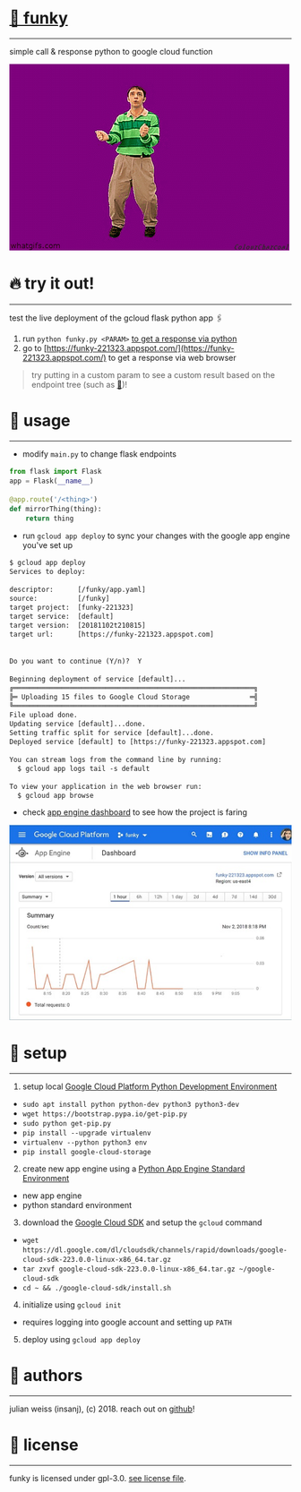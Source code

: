 # [🎷 funky](https://github.com/insanj/funky)

---

simple call &amp; response python to google cloud function

![](funky.gif)


# 🔥 try it out!

---


test the live deployment of the gcloud flask python app 🖇

1. run `python funky.py <PARAM>` [to get a response via python](https://github.com/insanj/funky/archive/master.zip)
2. go to [https://funky-221323.appspot.com/](https://funky-221323.appspot.com/) to get a response via web browser

> try putting in a custom param to see a custom result based on the endpoint tree (such as [🍗](https://funky-221323.appspot.com/🍗))!

# 🚙 usage

---

- modify `main.py` to change flask endpoints

```python
from flask import Flask
app = Flask(__name__)

@app.route('/<thing>')
def mirrorThing(thing):
	return thing
```

- run `gcloud app deploy` to sync your changes with the google app engine you've set up

```
$ gcloud app deploy
Services to deploy:

descriptor:      [/funky/app.yaml]
source:          [/funky]
target project:  [funky-221323]
target service:  [default]
target version:  [20181102t210815]
target url:      [https://funky-221323.appspot.com]


Do you want to continue (Y/n)?  Y

Beginning deployment of service [default]...
╔════════════════════════════════════════════════════════════╗
╠═ Uploading 15 files to Google Cloud Storage               ═╣
╚════════════════════════════════════════════════════════════╝
File upload done.
Updating service [default]...done.
Setting traffic split for service [default]...done.
Deployed service [default] to [https://funky-221323.appspot.com]

You can stream logs from the command line by running:
  $ gcloud app logs tail -s default

To view your application in the web browser run:
  $ gcloud app browse
```

- check [app engine dashboard](https://console.cloud.google.com/appengine) to see how the project is faring

![](screenie.jpg)

# 🥡 setup

---

1. setup local [Google Cloud Platform Python Development Environment](https://cloud.google.com/python/setup)
- `sudo apt install python python-dev python3 python3-dev`
- `wget https://bootstrap.pypa.io/get-pip.py`
- `sudo python get-pip.py`
- `pip install --upgrade virtualenv`
- `virtualenv --python python3 env`
-  `pip install google-cloud-storage`

2. create new app engine using a [Python App Engine Standard Environment](https://cloud.google.com/appengine/docs/standard/python/quickstart)
- new app engine
- python standard environment

3. download the [Google Cloud SDK](https://cloud.google.com/sdk/?hl=en_US) and setup the `gcloud` command
- `wget https://dl.google.com/dl/cloudsdk/channels/rapid/downloads/google-cloud-sdk-223.0.0-linux-x86_64.tar.gz`
- `tar zxvf google-cloud-sdk-223.0.0-linux-x86_64.tar.gz ~/google-cloud-sdk`
- `cd ~ && ./google-cloud-sdk/install.sh`

4. initialize using `gcloud init`
- requires logging into google account and setting up `PATH`

5. deploy using `gcloud app deploy`

# 🎨 authors

---

julian weiss (insanj), (c) 2018. reach out on [github](https://github.com/insanj)!

# 🔐 license

---

funky is licensed under gpl-3.0. [see license file](https://github.com/insanj/funky/blob/master/LICENSE).
